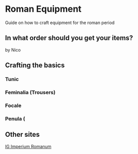 # Roman Equipment
Guide on how to craft equipment for the roman period

## In what order should you get your items?

by Nico

## Crafting the basics

### Tunic

### Feminalia (Trousers)

### Focale

### Penula (

## Other sites
[IG Imperium Romanum](http://www.IG-romanum.jimdo.com)
